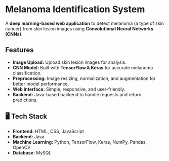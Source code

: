 # Melanoma Identification System  

A **deep learning-based web application** to detect melanoma (a type of skin cancer) from skin lesion images using **Convolutional Neural Networks (CNNs)**.  

##  Features  
- **Image Upload:** Upload skin lesion images for analysis.  
- **CNN Model:** Built with **TensorFlow & Keras** for accurate melanoma classification.  
- **Preprocessing:** Image resizing, normalization, and augmentation for better model performance.  
- **Web Interface:** Simple, responsive, and user-friendly.  
- **Backend:** Java-based backend to handle requests and return predictions.  

## 🖥️ Tech Stack  
- **Frontend:** HTML, CSS, JavaScript  
- **Backend:** Java  
- **Machine Learning:** Python, TensorFlow, Keras, NumPy, Pandas, OpenCV
- **Database:** MySQL  




